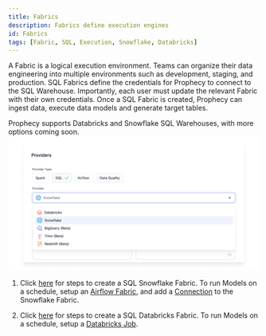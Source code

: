 ```yaml
---
title: Fabrics
description: Fabrics define execution engines
id: Fabrics
tags: [Fabric, SQL, Execution, Snowflake, Databricks]
---
```


A Fabric is a logical execution environment. Teams can organize their data engineering into multiple environments such as development, staging, and production. SQL Fabrics define the credentials for Prophecy to connect to the SQL Warehouse. Importantly, each user must update the relevant Fabric with their own credentials. Once a SQL Fabric is created, Prophecy can ingest data, execute data models and generate target tables.

Prophecy supports Databricks and Snowflake SQL Warehouses, with more options coming soon.
![Providers](./img/Providers.png)

1. Click [here](./snowflake.md) for steps to create a SQL Snowflake Fabric. To run Models on a schedule, setup an [Airflow Fabric](/docs/low-code-jobs/airflow/setup/setup.md), and add a [Connection](/docs/low-code-jobs/airflow/setup/mwaa.md#setting-up-snowflake-connection) to the Snowflake Fabric.

2. Click [here](./databricks.md) for steps to create a SQL Databricks Fabric. To run Models on a schedule, setup a [Databricks Job](/docs/low-code-jobs/databricks-jobs.md).

